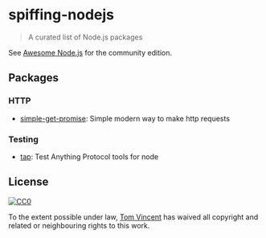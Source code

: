 # spiffing-nodejs

> A curated list of Node.js packages

See [Awesome Node.js](https://github.com/sindresorhus/awesome-nodejs) for the
community edition.

## Packages

### HTTP

* [simple-get-promise](https://github.com/piuccio/simple-get-promise): Simple modern way to make http requests

### Testing

* [tap](https://github.com/tapjs/node-tap): Test Anything Protocol tools for node

## License

[![CC0](http://i.creativecommons.org/p/zero/1.0/88x31.png)](http://creativecommons.org/publicdomain/zero/1.0/)

To the extent possible under law, [Tom Vincent](https://tlvince.com) has waived
all copyright and related or neighbouring rights to this work.
